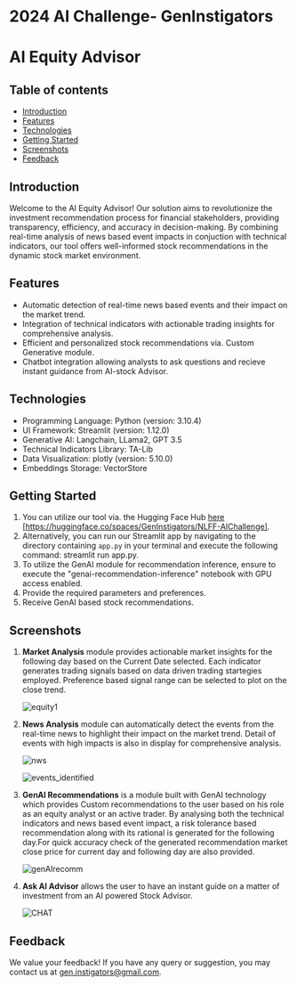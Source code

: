# 2024 AI Challenge- GenInstigators

# AI Equity Advisor

## Table of contents
* [Introduction](#introduction)
* [Features](#features)
* [Technologies](#technologies)
* [Getting Started](#getting-started)
* [Screenshots](#screenshots)
* [Feedback](#feedback)
  
## Introduction 

Welcome to the AI Equity Advisor! Our solution aims to revolutionize the investment recommendation process for financial stakeholders, providing transparency, efficiency, and accuracy in decision-making. By combining real-time analysis of news based event impacts in conjuction with technical indicators, our tool offers well-informed stock recommendations in the dynamic stock market environment.

## Features

- Automatic detection of real-time news based events and their impact on the market trend.
- Integration of technical indicators with actionable trading insights for comprehensive analysis.
- Efficient and personalized stock recommendations via. Custom Generative module.
- Chatbot integration allowing analysts to ask questions and recieve instant guidance from AI-stock Advisor.

## Technologies

- Programming Language: Python (version: 3.10.4)
- UI Framework: Streamlit (version: 1.12.0)
- Generative AI: Langchain, LLama2, GPT 3.5
- Technical Indicators Library: TA-Lib
- Data Visualization: plotly (version: 5.10.0)
- Embeddings Storage: VectorStore
  
## Getting Started 
1. You can utilize our tool via. the Hugging Face Hub [here](#) [https://huggingface.co/spaces/GenInstigators/NLFF-AIChallenge].
2. Alternatively, you can run our Streamlit app by navigating to the directory containing `app.py` in your terminal and execute the following command: streamlit run app.py.
3. To utilize the GenAI module for recommendation inference, ensure to execute the "genai-recommendation-inference" notebook with GPU access enabled.
4. Provide the required parameters and preferences.
5. Receive GenAI based stock recommendations.

## Screenshots

1. <b>Market Analysis</b> module provides actionable market insights for the following day based on the Current Date selected. Each indicator generates trading signals based on data driven trading startegies employed. Preference based signal range can be selected to plot on the close trend.
   
   ![equity1](https://github.com/Huma-Ameer10/2024-AI-Challenge-GenInstigators/assets/92379160/71966943-e378-4403-80f3-7c48be5d9a47)

2. <b>News Analysis</b> module can automatically detect the events from the real-time news to highlight their impact on the market trend. Detail of events with high impacts is also in display for comprehensive analysis.

   ![nws](https://github.com/Huma-Ameer10/2024-AI-Challenge-GenInstigators/assets/88269723/3f35c04c-ffe5-448f-b7f1-eb743ecdeeca)
  
   ![events_identified](https://github.com/Huma-Ameer10/2024-AI-Challenge-GenInstigators/assets/88269723/9c432611-de57-41fc-b6a9-05567422bac0)

3. <b>GenAI Recommendations</b> is a module built with GenAI technology which provides Custom recommendations to the user based on his role as an equity analyst or an active trader. By analysing both the technical indicators and news based event impact, a risk tolerance based recommendation along with its rational is generated for the following day.For quick accuracy check of the generated recommendation market close price for current day and following day are also provided.

   ![genAIrecomm](https://github.com/Huma-Ameer10/2024-AI-Challenge-GenInstigators/assets/88269723/d5dd1413-1241-48c6-9215-880c347d0372)

6. <b>Ask AI Advisor</b> allows the user to have an instant guide on a matter of investment from an AI powered Stock Advisor.

   ![CHAT](https://github.com/Huma-Ameer10/2024-AI-Challenge-GenInstigators/assets/88269723/7153d2b4-a7d1-4da8-bc84-ea79b2aa9bba)

## Feedback

We value your feedback! If you have any query or suggestion, you may contact us at [gen.instigators@gmail.com](mailto:email@example.com).

